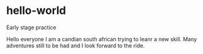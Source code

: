 # hello-world
Early stage practice

Hello everyone I am a candian south african trying to leanr a new skill. Many adventures still to be had and I look forward to the ride. 
